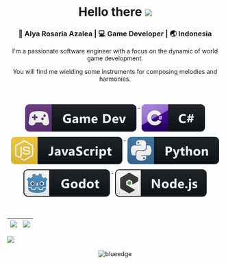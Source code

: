 <!--
**alyasaria/alyasaria** is a ✨ _special_ ✨ repository because its `README.md` (this file) appears on your GitHub profile.

Here are some ideas to get you started:

- 🔭 I’m currently working on ...
- 🌱 I’m currently learning ...
- 👯 I’m looking to collaborate on ...
- 🤔 I’m looking for help with ...
- 💬 Ask me about ...
- 📫 How to reach me: ...
- 😄 Pronouns: ...
- ⚡ Fun fact: ...
-->

<div align="center">
   <h1>Hello there <img src="https://media.giphy.com/media/hvRJCLFzcasrR4ia7z/giphy.gif" width="25px"> </h1>
</div>

<div align="center">
<h3> 💮 Alya Rosaria Azalea | 💻 Game Developer | 🌏 Indonesia </h3>
</div>

<p align="center">I'm a passionate software engineer with a focus on the dynamic of world game development.</p>
<p align="center">You will find me wielding some instruments for composing melodies and harmonies. </p>
<br/>

<p align="center">
  <!-- For more icons please follow  https://github.com/MikeCodesDotNET/ColoredBadges -->
  <a href="#">
    <img src="https://github.com/MikeCodesDotNET/ColoredBadges/blob/master/svg/dev/misc/gamedev.svg" alt="gamedev" style="vertical-align:top; margin:6px 4px">
  </a>
  <a href="#">
    <img src="https://github.com/MikeCodesDotNET/ColoredBadges/blob/master/svg/dev/languages/csharp.svg" alt="csharp" style="vertical-align:top; margin:6px 4px">
  </a>
  <a href="#">
    <img src="https://github.com/MikeCodesDotNET/ColoredBadges/blob/master/svg/dev/languages/js.svg" alt="js" style="vertical-align:top; margin:6px 4px">
  </a>
  <a href="#">
    <img src="https://github.com/MikeCodesDotNET/ColoredBadges/blob/master/svg/dev/languages/python.svg" alt="python" style="vertical-align:top; margin:6px 4px">
  </a>  
  <a href="#">
    <img src="https://github.com/MikeCodesDotNET/ColoredBadges/blob/master/svg/dev/frameworks/godot.svg" alt="godot" style="vertical-align:top; margin:6px 4px">
  </a>
  <a href="#">
    <img src="https://github.com/MikeCodesDotNET/ColoredBadges/blob/master/svg/dev/frameworks/nodejs_larger.svg" alt="nodejs_larger" style="vertical-align:top; margin:6px 4px">
  </a>  
</p>
<br>

|![](https://github-readme-stats.vercel.app/api?username=alyazalea&&show_icons=true&title_color=ffffff&icon_color=bb2acf&text_color=daf7dc&bg_color=151515)|![](https://github-readme-stats.vercel.app/api/top-langs/?username=alyazalea&layout=compact&theme=tokyonight&langs_count=10)|
|-|-|

![](https://activity-graph.herokuapp.com/graph?username=alyazalea&theme=redical)
<br>
<p align="center"><p align="center"> <img src="https://komarev.com/ghpvc/?username=alyazalea" alt="blueedge"/> </p>  </p>
<br>
